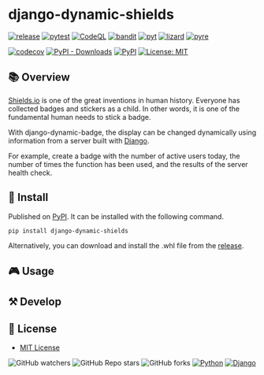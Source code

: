 # django-dynamic-shields

[![release](https://github.com/Uno-Takashi/django-dynamic-shields/actions/workflows/release.yml/badge.svg?branch=main)](https://github.com/Uno-Takashi/django-dynamic-shields/actions/workflows/release.yml)
[![pytest](https://github.com/Uno-Takashi/django-dynamic-shields/actions/workflows/pytest.yml/badge.svg?branch=main&event=push)](https://github.com/Uno-Takashi/django-dynamic-shields/actions/workflows/pytest.yml)
[![CodeQL](https://github.com/Uno-Takashi/django-dynamic-shields/actions/workflows/codeql-analysis.yml/badge.svg?branch=main&event=push)](https://github.com/Uno-Takashi/django-dynamic-shields/actions/workflows/codeql-analysis.yml)
[![bandit](https://github.com/Uno-Takashi/django-dynamic-shields/actions/workflows/bandit.yml/badge.svg?branch=main&event=push)](https://github.com/Uno-Takashi/django-dynamic-shields/actions/workflows/bandit.yml)
[![pyt](https://github.com/Uno-Takashi/django-dynamic-shields/actions/workflows/pyt.yml/badge.svg?branch=main&event=push)](https://github.com/Uno-Takashi/django-dynamic-shields/actions/workflows/pyt.yml)
[![lizard](https://github.com/Uno-Takashi/django-dynamic-shields/actions/workflows/lizard.yml/badge.svg?branch=main&event=push)](https://github.com/Uno-Takashi/django-dynamic-shields/actions/workflows/lizard.yml)
[![pyre](https://github.com/Uno-Takashi/django-dynamic-shields/actions/workflows/pyre.yml/badge.svg?branch=main&event=push)](https://github.com/Uno-Takashi/django-dynamic-shields/actions/workflows/pyre.yml)

[![codecov](https://codecov.io/gh/Uno-Takashi/django-dynamic-shields/branch/main/graph/badge.svg?token=3CWnrX8w7n)](https://codecov.io/gh/Uno-Takashi/django-dynamic-shields)
[![PyPI - Downloads](https://img.shields.io/pypi/dw/django-dynamic-shields?label=PyPI%20download)](https://pypi.org/project/django-dynamic-shields/)
[![PyPI](https://img.shields.io/pypi/v/django-dynamic-shields?label=PyPI&namedLogo=python)](https://pypi.org/project/django-dynamic-shields/)
[![License: MIT](https://img.shields.io/badge/License-MIT-yellow.svg)](https://github.com/Uno-Takashi/django-dynamic-shields/blob/main/LICENSE)

## 📚 Overview

[Shields.io](https://shields.io/) is one of the great inventions in human history. Everyone has collected badges and stickers as a child. In other words, it is one of the fundamental human needs to stick a badge.

With django-dynamic-badge, the display can be changed dynamically using information from a server built with [Django](https://www.djangoproject.com/).

For example, create a badge with the number of active users today, the number of times the function has been used, and the results of the server health check.

## 💾 Install

Published on [PyPI](https://pypi.org/). It can be installed with the following command.

```shell
pip install django-dynamic-shields
```

Alternatively, you can download and install the .whl file from the [release](https://github.com/Uno-Takashi/django-dynamic-shields/releases).

## 🎮 Usage

## ⚒️ Develop

## 📝 License

- [MIT License](https://github.com/Uno-Takashi/django-dynamic-shields/blob/main/LICENSE)

![GitHub watchers](https://img.shields.io/github/watchers/Uno-Takashi/django-dynamic-shields?style=social)
![GitHub Repo stars](https://img.shields.io/github/stars/Uno-Takashi/django-dynamic-shields?style=social)
![GitHub forks](https://img.shields.io/github/forks/Uno-Takashi/django-dynamic-shields?style=social)
[![Python](https://img.shields.io/badge/-Python-F9DC3E.svg?logo=python&style=flat)](https://www.python.org/)
[![Django](https://img.shields.io/badge/-Django-092E20.svg?logo=django&style=flat)](https://www.djangoproject.com/)
